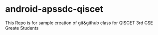 # android-apssdc-qiscet
This Repo is for sample creation of git&amp;github class for QISCET 3rd CSE Greate Students
